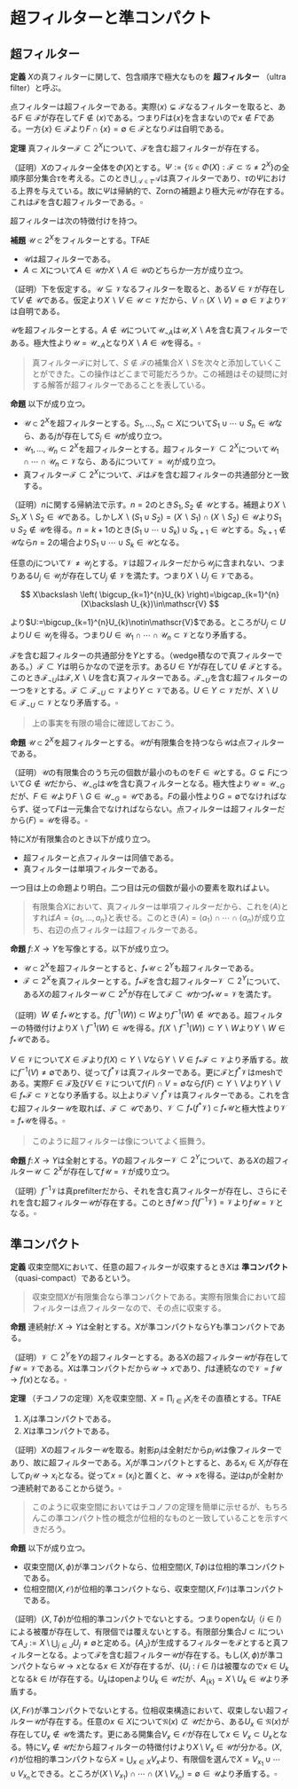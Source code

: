
# 超フィルターと準コンパクト


## 超フィルター

__定義__ $X$の真フィルターに関して、包含順序で極大なものを **超フィルター** （ultra filter）と呼ぶ。

点フィルターは超フィルターである。実際$\langle x \rangle\subsetneq\mathscr{F}$なるフィルターを取ると、ある$F\in\mathscr{F}$が存在して$F\notin\langle x \rangle$である。つまり$F$は$\lbrace x \rbrace$を含まないので$x\notin F$である。一方$\lbrace x \rbrace\in\mathscr{F}$より$F\cap\lbrace x \rbrace=\emptyset\in\mathscr{F}$となり$\mathscr{F}$は自明である。

__定理__ 真フィルター$\mathscr{F}\subset 2^{X}$について、$\mathscr{F}$を含む超フィルターが存在する。

（証明）$X$のフィルター全体を$\Phi(X)$とする。$\Psi:=\lbrace \mathscr{G}\in\Phi(X) : \mathscr{F}\subset\mathscr{G}\neq 2^{X} \rbrace$の全順序部分集合$\tau$を考える。このとき$\bigcup_{\mathscr{A}\in\tau}\mathscr{A}$は真フィルターであり、$\tau$の$\Psi$における上界を与えている。故に$\Psi$は帰納的で、Zornの補題より極大元$\mathscr{U}$が存在する。これは$\mathscr{F}$を含む超フィルターである。$\square$

超フィルターは次の特徴付けを持つ。

__補題__ $\mathscr{U}\subset 2^{X}$をフィルターとする。TFAE

- $\mathscr{U}$は超フィルターである。
- $A\subset X$について$A\in\mathscr{U}$か$X\backslash A\in\mathscr{U}$のどちらか一方が成り立つ。

（証明）下を仮定する。$\mathscr{U}\subsetneq\mathscr{V}$なるフィルターを取ると、ある$V\in\mathscr{V}$が存在して$V\notin\mathscr{U}$である。仮定より$X\backslash V\in\mathscr{U}\subset\mathscr{V}$だから、$V\cap(X\backslash V)=\emptyset\in\mathscr{V}$より$\mathscr{V}$は自明である。

$\mathscr{U}$を超フィルターとする。$A\notin\mathscr{U}$について$\mathscr{U}_{\neg A}$は$\mathscr{U}, X\backslash A$を含む真フィルターである。極大性より$\mathscr{U}=\mathscr{U}_{\neg A}$となり$X\backslash A\in\mathscr{U}$を得る。$\square$

> 真フィルター$\mathscr{F}$に対して、$S\notin\mathscr{F}$の補集合$X\backslash S$を次々と添加していくことができた。この操作はどこまで可能だろうか。この補題はその疑問に対する解答が超フィルターであることを表している。

__命題__ 以下が成り立つ。

- $\mathscr{U}\subset 2^{X}$を超フィルターとする。$S_{1}, \dotsc, S_{n}\subset X$について$S_{1}\cup\dotsb\cup S_{n}\in\mathscr{U}$なら、ある$j$が存在して$S_{j}\in\mathscr{U}$が成り立つ。
- $\mathscr{U}_{1}, \dotsc, \mathscr{U}_{n}\subset 2^{X}$を超フィルターとする。超フィルター$\mathscr{V}\subset 2^{X}$について$\mathscr{U}_{1}\cap\dotsb\cap\mathscr{U}_{n}\subset\mathscr{V}$なら、ある$j$について$\mathscr{V}=\mathscr{U}_{j}$が成り立つ。
- 真フィルター$\mathscr{F}\subset 2^{X}$について、$\mathscr{F}$は$\mathscr{F}$を含む超フィルターの共通部分と一致する。

（証明）$n$に関する帰納法で示す。$n=2$のとき$S_{1}, S_{2}\notin\mathscr{U}$とする。補題より$X\backslash S_{1}, X\backslash S_{2}\in\mathscr{U}$である。しかし$X\backslash (S_{1}\cup S_{2})=(X\backslash S_{1})\cap (X\backslash S_{2})\in\mathscr{U}$より$S_{1}\cup S_{2}\notin\mathscr{U}$を得る。$n=k+1$のとき$(S_{1}\cup\dotsb\cup S_{k})\cup S_{k+1}\in\mathscr{U}$とする。$S_{k+1}\notin\mathscr{U}$なら$n=2$の場合より$S_{1}\cup\dotsb\cup S_{k}\in\mathscr{U}$となる。

任意の$j$について$\mathscr{V}\neq\mathscr{U}_{j}$とする。$\mathscr{V}$は超フィルターだから$\mathscr{U}_{j}$に含まれない、つまりある$U_{j}\in\mathscr{U}_{j}$が存在して$U_{j}\notin\mathscr{V}$を満たす。つまり$X\backslash U_{j}\in\mathscr{V}$である。

$$
X\backslash \left( \bigcup_{k=1}^{n}U_{k} \right)=\bigcap_{k=1}^{n}(X\backslash U_{k})\in\mathscr{V}
$$

より$U:=\bigcup_{k=1}^{n}U_{k}\notin\mathscr{V}$である。ところが$U_{j}\subset U$より$U\in\mathscr{U}_{j}$を得る。つまり$U\in\mathscr{U}_{1}\cap\dotsb\cap\mathscr{U}_{n}\subset\mathscr{V}$となり矛盾する。

$\mathscr{F}$を含む超フィルターの共通部分を$\Upsilon$とする。（wedge積なので真フィルターである。）$\mathscr{F}\subset\Upsilon$は明らかなので逆を示す。ある$U\in\Upsilon$が存在して$U\notin\mathscr{F}$とする。このとき$\mathscr{F}_{\neg U}$は$\mathscr{F}, X\backslash U$を含む真フィルターである。$\mathscr{F}_{\neg U}$を含む超フィルターの一つを$\mathscr{V}$とする。$\mathscr{F}\subset\mathscr{F}_{\neg U}\subset\mathscr{V}$より$\Upsilon\subset\mathscr{V}$である。$U\in\Upsilon\subset\mathscr{V}$だが、$X\backslash U\in\mathscr{F}_{\neg U}\subset\mathscr{V}$となり矛盾する。$\square$

> 上の事実を有限の場合に確認しておこう。

__命題__ $\mathscr{U}\subset 2^{X}$を超フィルターとする。$\mathscr{U}$が有限集合を持つなら$\mathscr{U}$は点フィルターである。

（証明）$\mathscr{U}$の有限集合のうち元の個数が最小のものを$F\in\mathscr{U}$とする。$G\subsetneq F$について$G\notin\mathscr{U}$だから、$\mathscr{U}_{\neg G}$は$\mathscr{U}$を含む真フィルターとなる。極大性より$\mathscr{U}=\mathscr{U}_{\neg G}$だが、$F\in\mathscr{U}$より$F\backslash G\in\mathscr{U}_{\neg G}=\mathscr{U}$である。$F$の最小性より$G=\emptyset$でなければならず、従って$F$は一元集合でなければならない。点フィルターは超フィルターだから$\langle F \rangle=\mathscr{U}$を得る。$\square$

特に$X$が有限集合のとき以下が成り立つ。

- 超フィルターと点フィルターは同値である。
- 真フィルターは単項フィルターである。

一つ目は上の命題より明白。二つ目は元の個数が最小の要素を取ればよい。

> 有限集合$X$において、真フィルターは単項フィルターだから、これを$\langle A \rangle$とすれば$A=\lbrace a_{1}, \dotsc, a_{n} \rbrace$と表せる。このとき$\langle A \rangle=\langle a_{1} \rangle\cap\dotsb\cap\langle a_{n} \rangle$が成り立ち、右辺の点フィルターは超フィルターである。

__命題__ $f\colon X\rightarrow Y$を写像とする。以下が成り立つ。

- $\mathscr{U}\subset 2^{X}$を超フィルターとすると、$f_{\ast}\mathscr{U}\subset 2^{Y}$も超フィルターである。
- $\mathscr{F}\subset 2^{X}$を真フィルターとする。$f_{\ast}\mathscr{F}$を含む超フィルター$\mathscr{V}\subset 2^{Y}$について、ある$X$の超フィルター$\mathscr{U}\subset 2^{X}$が存在して$\mathscr{F}\subset\mathscr{U}$かつ$f_{\ast}\mathscr{U}=\mathscr{V}$を満たす。

（証明）$W\notin f_{\ast}\mathscr{U}$とする。$f(f^{-1}(W))\subset W$より$f^{-1}(W)\notin\mathscr{U}$である。超フィルターの特徴付けより$X\backslash f^{-1}(W)\in\mathscr{U}$を得る。$f(X\backslash f^{-1}(W))\subset Y\backslash W$より$Y\backslash W\in f_{\ast}\mathscr{U}$である。

$V\in\mathscr{V}$について$X\in\mathscr{F}$より$f(X)\subset Y\backslash V$なら$Y\backslash V\in f_{\ast}\mathscr{F}\subset\mathscr{V}$より矛盾する。故に$f^{-1}(V)\neq\emptyset$であり、従って$f^{\ast}\mathscr{V}$は真フィルターである。更に$\mathscr{F}$と$f^{\ast}\mathscr{V}$はmeshである。実際$F\in\mathscr{F}$及び$V\in\mathscr{V}$について$f(F)\cap V=\emptyset$なら$f(F)\subset Y\backslash V$より$Y\backslash V\in f_{\ast}\mathscr{F}\subset\mathscr{V}$となり矛盾する。以上より$\mathscr{F}\vee f^{\ast}\mathscr{V}$は真フィルターである。これを含む超フィルター$\mathscr{U}$を取れば、$\mathscr{F}\subset\mathscr{U}$であり、$\mathscr{V}\subset f_{\ast}(f^{\ast}\mathscr{V})\subset f_{\ast}\mathscr{U}$と極大性より$\mathscr{V}=f_{\ast}\mathscr{U}$を得る。$\square$

> このように超フィルターは像についてよく振舞う。

__命題__ $f\colon X\rightarrow Y$は全射とする。$Y$の超フィルター$\mathscr{V}\subset 2^{Y}$について、ある$X$の超フィルター$\mathscr{U}\subset 2^{X}$が存在して$f\mathscr{U}=\mathscr{V}$が成り立つ。

（証明）$f^{-1}\mathscr{V}$は真prefilterだから、それを含む真フィルターが存在し、さらにそれを含む超フィルター$\mathscr{U}$が存在する。このとき$f\mathscr{U}\supset f(f^{-1}\mathscr{V})=\mathscr{V}$より$f\mathscr{U}=\mathscr{V}$となる。$\square$





## 準コンパクト

__定義__ 収束空間$X$において、任意の超フィルターが収束するとき$X$は **準コンパクト** （quasi-compact）であるという。

> 収束空間$X$が有限集合なら準コンパクトである。実際有限集合において超フィルターは点フィルターなので、その点に収束する。

__命題__ 連続射$f\colon X\rightarrow Y$は全射とする。$X$が準コンパクトなら$Y$も準コンパクトである。

（証明）$\mathscr{V}\subset 2^{Y}$を$Y$の超フィルターとする。ある$X$の超フィルター$\mathscr{U}$が存在して$f\mathscr{U}=\mathscr{V}$である。$X$は準コンパクトだから$\mathscr{U}\rightarrow x$であり、$f$は連続なので$\mathscr{V}=f\mathscr{U}\rightarrow f(x)$となる。$\square$

__定理__ （チコノフの定理）$X_{i}$を収束空間、$X=\prod_{i\in I}X_{i}$をその直積とする。TFAE

1. $X_{i}$は準コンパクトである。
1. $X$は準コンパクトである。

（証明）$X$の超フィルター$\mathscr{U}$を取る。射影$p_{i}$は全射だから$p_{i}\mathscr{U}$は像フィルターであり、故に超フィルターである。$X_{i}$が準コンパクトとすると、ある$x_{i}\in X_{i}$が存在して$p_{i}\mathscr{U}\rightarrow x_{i}$となる。従って$x=(x_{i})$と置くと、$\mathscr{U}\rightarrow x$を得る。逆は$p_{i}$が全射かつ連続射であることから従う。$\square$

> このように収束空間においてはチコノフの定理を簡単に示せるが、もちろんこの準コンパクト性の概念が位相的なものと一致していることを示すべきだろう。

__命題__ 以下が成り立つ。

- 収束空間$(X, \phi)$が準コンパクトなら、位相空間$(X, T\phi)$は位相的準コンパクトである。
- 位相空間$(X, \mathcal{O})$が位相的準コンパクトなら、収束空間$(X, F\mathcal{O})$は準コンパクトである。

（証明）$(X, T\phi)$が位相的準コンパクトでないとする。つまりopenな$U_{i}$（$i\in I$）による被覆が存在して、有限個では覆えないとする。有限部分集合$J\subset I$について$A_{J}:=X\setminus\bigcup_{j\in J}U_{j}\neq\emptyset$と定める。$\lbrace A_{J} \rbrace$が生成するフィルターを$\mathscr{F}$とすると真フィルターとなる。よって$\mathscr{F}$を含む超フィルター$\mathscr{U}$が存在する。もし$(X, \phi)$が準コンパクトなら$\mathscr{U}\rightarrow x$となる$x\in X$が存在するが、$\lbrace U_{i} : i\in I \rbrace$は被覆なので$x\in U_{k}$となる$k\in I$が存在する。$U_{k}$はopenより$U_{k}\in\mathscr{U}$だが、$A_{\lbrace k \rbrace}=X\setminus U_{k}\in\mathscr{U}$より矛盾する。

$(X, F\mathcal{O})$が準コンパクトでないとする。位相収束構造において、収束しない超フィルター$\mathscr{U}$が存在する。任意の$x\in X$について$\mathfrak{N}(x)\not\subset\mathscr{U}$だから、ある$U_{x}\in\mathfrak{N}(x)$が存在して$U_{x}\notin\mathscr{U}$を満たす。更にある開集合$V_{x}\in\mathcal{O}$が存在して$x\in V_{x}\subset U_{x}$となる。特に$V_{x}\notin\mathscr{U}$だから超フィルターの特徴付けより$X\setminus V_{x}\in\mathscr{U}$が分かる。$(X, \mathcal{O})$が位相的準コンパクトなら$X=\bigcup_{x\in X}V_{x}$より、有限個を選んで$X=V_{x_{1}}\cup\dotsb\cup V_{x_{n}}$とできる。ところが$(X\setminus V_{x_{1}})\cap\dotsb\cap(X\setminus V_{x_{n}})=\emptyset\in\mathscr{U}$より矛盾する。$\square$

